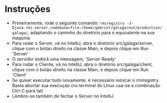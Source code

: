 # Instruções

- Primeiramente, rode o seguinte comando: `rmiregistry -J-Djava.rmi.server.codebase=file:/home/gabriel/galaga/out/production/galaga/`, adaptando o caminho do diretório para o equivalente na sua máquina
- Para rodar o Server, vá no IntelliJ, abra o diretório src/galaga/server, clique com o botão direito na classe Main, e depois clique em Run 'Server'
- O servidor exibirá uma mensagem, 'Server Ready'
- Para rodar o Cliente, vá no IntelliJ, abra o diretório src/galaga/client, clique com o botão direito na classe Main, e depois clique em Run 'Client'
- Se quiser executar tudo novamente, é necessário reinicar o rmiregistry. Basta abortar sua execução (no terminal do Linux usa-se a combinação Ctrl-C para tal)
- Lembre-se também de fechar o Server no IntelliJ

